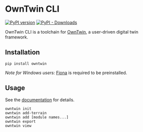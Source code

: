 # OwnTwin CLI

[![PyPI version](https://badge.fury.io/py/owntwin.svg)](https://pypi.python.org/pypi/owntwin/)
[![PyPI - Downloads](https://img.shields.io/pypi/dm/owntwin.svg)](https://pypistats.org/packages/owntwin)

OwnTwin CLI is a toolchain for [OwnTwin](https://github.com/owntwin/owntwin), a user-driven digital twin framework.

## Installation

```
pip install owntwin
```

_Note for Windows users:_ [Fiona](https://github.com/Toblerity/Fiona#installation) is required to be preinstalled.

## Usage

See the [documentation](https://beta.owntwin.com/docs/getting-started) for details.

```
owntwin init
owntwin add-terrain
owntwin add [module names...]
owntwin export
owntwin view
```
